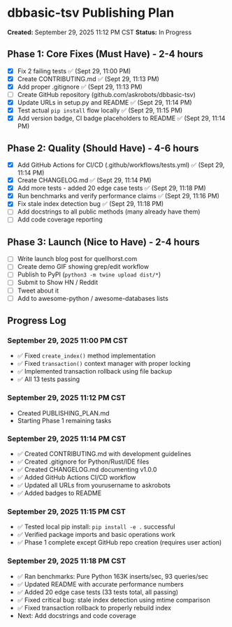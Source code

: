 # dbbasic-tsv Publishing Plan

**Created:** September 29, 2025 11:12 PM CST
**Status:** In Progress

## Phase 1: Core Fixes (Must Have) - 2-4 hours

- [x] Fix 2 failing tests ✅ (Sept 29, 11:00 PM)
- [x] Create CONTRIBUTING.md ✅ (Sept 29, 11:13 PM)
- [x] Add proper .gitignore ✅ (Sept 29, 11:13 PM)
- [ ] Create GitHub repository (github.com/askrobots/dbbasic-tsv)
- [x] Update URLs in setup.py and README ✅ (Sept 29, 11:14 PM)
- [x] Test actual `pip install` flow locally ✅ (Sept 29, 11:15 PM)
- [x] Add version badge, CI badge placeholders to README ✅ (Sept 29, 11:14 PM)

## Phase 2: Quality (Should Have) - 4-6 hours

- [x] Add GitHub Actions for CI/CD (.github/workflows/tests.yml) ✅ (Sept 29, 11:14 PM)
- [x] Create CHANGELOG.md ✅ (Sept 29, 11:14 PM)
- [x] Add more tests - added 20 edge case tests ✅ (Sept 29, 11:18 PM)
- [x] Run benchmarks and verify performance claims ✅ (Sept 29, 11:16 PM)
- [x] Fix stale index detection bug ✅ (Sept 29, 11:18 PM)
- [ ] Add docstrings to all public methods (many already have them)
- [ ] Add code coverage reporting

## Phase 3: Launch (Nice to Have) - 2-4 hours

- [ ] Write launch blog post for quellhorst.com
- [ ] Create demo GIF showing grep/edit workflow
- [ ] Publish to PyPI (`python3 -m twine upload dist/*`)
- [ ] Submit to Show HN / Reddit
- [ ] Tweet about it
- [ ] Add to awesome-python / awesome-databases lists

## Progress Log

### September 29, 2025 11:00 PM CST
- ✅ Fixed `create_index()` method implementation
- ✅ Fixed `transaction()` context manager with proper locking
- ✅ Implemented transaction rollback using file backup
- ✅ All 13 tests passing

### September 29, 2025 11:12 PM CST
- Created PUBLISHING_PLAN.md
- Starting Phase 1 remaining tasks

### September 29, 2025 11:14 PM CST
- ✅ Created CONTRIBUTING.md with development guidelines
- ✅ Created .gitignore for Python/Rust/IDE files
- ✅ Created CHANGELOG.md documenting v1.0.0
- ✅ Added GitHub Actions CI/CD workflow
- ✅ Updated all URLs from yourusername to askrobots
- ✅ Added badges to README

### September 29, 2025 11:15 PM CST
- ✅ Tested local pip install: `pip install -e .` successful
- ✅ Verified package imports and basic operations work
- ✅ Phase 1 complete except GitHub repo creation (requires user action)

### September 29, 2025 11:18 PM CST
- ✅ Ran benchmarks: Pure Python 163K inserts/sec, 93 queries/sec
- ✅ Updated README with accurate performance numbers
- ✅ Added 20 edge case tests (33 tests total, all passing)
- ✅ Fixed critical bug: stale index detection using mtime comparison
- ✅ Fixed transaction rollback to properly rebuild index
- Next: Add docstrings and code coverage